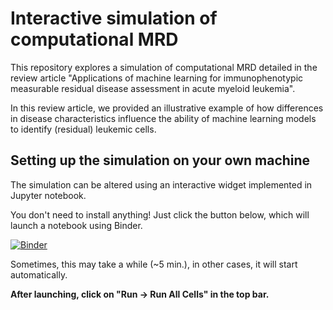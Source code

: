 # Interactive simulation of computational MRD

This repository explores a simulation of computational MRD detailed in the review article "Applications of machine learning for immunophenotypic measurable residual disease assessment in acute myeloid leukemia". 

In this review article, we provided an illustrative example of how differences in disease characteristics influence the ability of machine learning models to identify (residual) leukemic cells.

## Setting up the simulation on your own machine

The simulation can be altered using an interactive widget implemented in Jupyter notebook.

You don't need to install anything! Just click the button below, which will launch a notebook using Binder.

[![Binder](https://mybinder.org/badge_logo.svg)](https://mybinder.org/v2/gh/AUMC-HEMA/cMRD-review/HEAD?labpath=interactive.ipynb)

Sometimes, this may take a while (~5 min.), in other cases, it will start automatically.

**After launching, click on "Run -> Run All Cells" in the top bar.**

